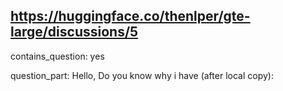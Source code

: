 ## https://huggingface.co/thenlper/gte-large/discussions/5

contains_question: yes

question_part: Hello,
Do you know why i have (after local copy):
